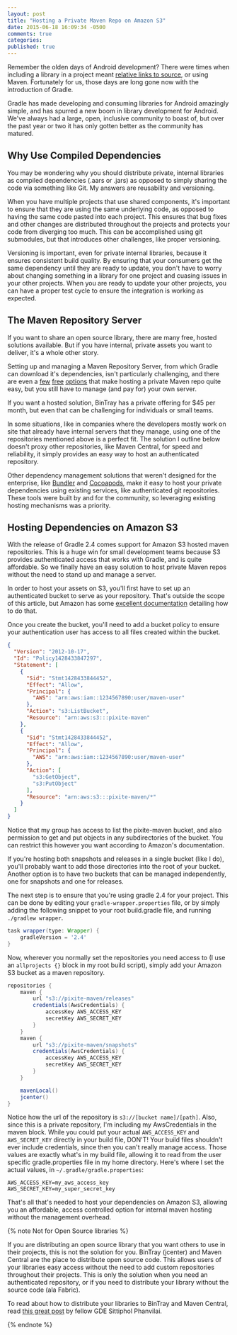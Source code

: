 ```yaml
---
layout: post
title: "Hosting a Private Maven Repo on Amazon S3"
date: 2015-06-18 16:09:34 -0500
comments: true
categories: 
published: true
---
```

Remember the olden days of Android development?  There were times when including a library in a project meant [relative links to source](http://developer.android.com/tools/projects/projects-eclipse.html#ReferencingLibraryProject), or using Maven. Fortunately for us, those days are long gone now with the introduction of Gradle.

Gradle has made developing and consuming libraries for Android amazingly simple, and has spurred a new boom in library development for Android. We've always had a large, open, inclusive community to boast of, but over the past year or two it has only gotten better as the community has matured.

<!-- more -->

## Why Use Compiled Dependencies

You may be wondering why you should distribute private, internal libraries as compiled dependencies (.aars or .jars) as opposed to simply sharing the code via something like Git. My answers are reusability and versioning.

When you have multiple projects that use shared components, it's important to ensure that they are using the same underlying code, as opposed to having the same code pasted into each project. This ensures that bug fixes and other changes are distributed throughout the projects and protects your code from diverging too much. This can be accomplished using git submodules, but that introduces other challenges, like proper versioning.

Versioning is important, even for private internal libraries, because it ensures consistent build quality. By ensuring that your consumers get the same dependency until they are ready to update, you don't have to worry about changing something in a library for one project and cuasing issues in your other projects. When you are ready to update your other projects, you can have a proper test cycle to ensure the integration is working as expected.

## The Maven Repository Server

If you want to share an open source library, there are many free, hosted solutions available. But if you have internal, private assets you want to deliver, it's a whole other story. 

Setting up and managing a Maven Repository Server, from which Gradle can download it's dependencies, isn't particularly challenging, and there are even a [few](http://www.sonatype.org/nexus/go/) [free](http://www.jfrog.com/open-source/) [options](http://archiva.apache.org/index.cgi) that make hosting a private Maven repo quite easy, but you still have to manage (and pay for) your own server. 

If you want a hosted solution, BinTray has a private offering for $45 per month, but even that can be challenging for individuals or small teams.

In some situations, like in companies where the developers mostly work on site that already have internal servers that they manage, using one of the repositories mentioned above is a perfect fit. The solution I outline below doesn't proxy other repositories, like Maven Central, for speed and reliability, it simply provides an easy way to host an authenticated repository.

Other dependency management solutions that weren't designed for the enterprise, like [Bundler](http://bundler.io/) and [Cocoapods](https://cocoapods.org/), make it easy to host your private dependencies using existing services, like authenticated git repositories. These tools were built by and for the community, so leveraging existing hosting mechanisms was a priority.

## Hosting Dependencies on Amazon S3

With the release of Gradle 2.4 comes support for Amazon S3 hosted maven repositories. This is a huge win for small development teams because S3 provides authenticated access that works with Gradle, and is quite affordable. So we finally have an easy solution to host private Maven repos without the need to stand up and manage a server.

In order to host your assets on S3, you'll first have to set up an authenticated bucket to serve as your repository. That's outside the scope of this article, but Amazon has some [excellent documentation](https://aws.amazon.com/documentation/s3/) detailing how to do that.

Once you create the bucket, you'll need to add a bucket policy to ensure your authentication user has access to all files created within the bucket.

```json
{
  "Version": "2012-10-17",
  "Id": "Policy1428433847297",
  "Statement": [
    {
      "Sid": "Stmt1428433844452",
      "Effect": "Allow",
      "Principal": {
        "AWS": "arn:aws:iam::1234567890:user/maven-user"
      },
      "Action": "s3:ListBucket",
      "Resource": "arn:aws:s3:::pixite-maven"
    },
    {
      "Sid": "Stmt1428433844452",
      "Effect": "Allow",
      "Principal": {
        "AWS": "arn:aws:iam::1234567890:user/maven-user"
      },
      "Action": [
        "s3:GetObject",
        "s3:PutObject"
      ],
      "Resource": "arn:aws:s3:::pixite-maven/*"
    }
  ]
}
```

Notice that my group has access to list the pixite-maven bucket, and also permission to get and put objects in any subdirectories of the bucket. You can restrict this however you want according to Amazon's documentation.

If you're hosting both snapshots and releases in a single bucket (like I do), you'll probably want to add those directories into the root of your bucket. Another option is to have two buckets that can be managed independently, one for snapshots and one for releases.

The next step is to ensure that you're using gradle 2.4 for your project. This can be done by editing your `gradle-wrapper.properties` file, or by simply adding the following snippet to your root build.gradle file, and running `./gradlew wrapper`.

```groovy
task wrapper(type: Wrapper) {
    gradleVersion = '2.4'
}
```

Now, wherever you normally set the repositories you need access to (I use an `allprojects {}` block in my root build script), simply add your Amazon S3 bucket as a maven repository.

```groovy
repositories {
    maven {
        url "s3://pixite-maven/releases"
        credentials(AwsCredentials) {
            accessKey AWS_ACCESS_KEY
            secretKey AWS_SECRET_KEY
        }
    }
    maven {
        url "s3://pixite-maven/snapshots"
        credentials(AwsCredentials) {
            accessKey AWS_ACCESS_KEY
            secretKey AWS_SECRET_KEY
        }
    }

    mavenLocal()
    jcenter()
}
```

Notice how the url of the repository is `s3://[bucket name]/[path]`. Also, since this is a private repository, I'm including my AwsCredentials in the maven block. While you could put your actual `AWS_ACCESS_KEY` and `AWS_SECRET_KEY` directly in your build file, DON'T! Your build files shouldn't ever include credentials, since then you can't really manage access. Those values are exactly what's in my build file, allowing it to read from the user specific gradle.properties file in my home directory. Here's where I set the actual values, in `~/.gradle/gradle.properties`:

```
AWS_ACCESS_KEY=my_aws_access_key
AWS_SECRET_KEY=my_super_secret_key
```

That's all that's needed to host your dependencies on Amazon S3, allowing you an affordable, access controlled option for internal maven hosting without the management overhead.

{% note Not for Open Source libraries %}
<p>If you are distributing an open source library that you want others to use in their projects, this is not the solution for you. BinTray (jcenter) and Maven Central are the place to distribute open source code. This allows users of your libraries easy access without the need to add custom repositories throughout their projects. This is only the solution when you need an authenticated repository, or if you need to distribute your library without the source code (ala Fabric).</p>

<p>To read about how to distribute your libraries to BinTray and Maven Central, read <a href="http://inthecheesefactory.com/blog/how-to-upload-library-to-jcenter-maven-central-as-dependency/en">this great post</a> by fellow GDE Sittiphol Phanvilai.</p>
{% endnote %}